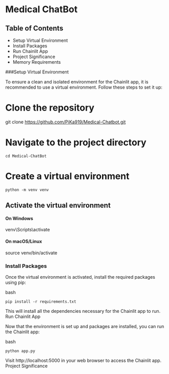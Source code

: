 # Medical ChatBot

## Table of Contents
- Setup Virtual Environment
- Install Packages
- Run Chainlit App
- Project Significance
- Memory Requirements

###Setup Virtual Environment

To ensure a clean and isolated environment for the Chainlit app, it is recommended to use a virtual environment. Follow these steps to set it up:
# Clone the repository
git clone https://github.com/PiKa919/Medical-Chatbot.git

# Navigate to the project directory
```cd Medical-ChatBot```

# Create a virtual environment
```python -m venv venv```

## Activate the virtual environment
#### On Windows
venv\Scripts\activate
#### On macOS/Linux
source venv/bin/activate

### Install Packages

Once the virtual environment is activated, install the required packages using pip:

bash

```pip install -r requirements.txt```

This will install all the dependencies necessary for the Chainlit app to run.
Run Chainlit App

Now that the environment is set up and packages are installed, you can run the Chainlit app:

bash

```python app.py```

Visit http://localhost:5000 in your web browser to access the Chainlit app.
Project Significance
